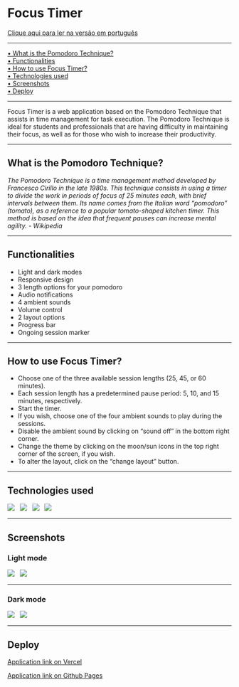 <h1>Focus Timer</h1>
<a href="https://github.com/mkclimako/Focus-Timer-3.0/edit/main/README.md">Clique aqui para ler na versão em português</a>
<hr>
 
 <a href="#pomodoro">• What is the Pomodoro Technique?</a> <br>
 <a href="#funcionalidades">•  Functionalities</a> <br>
 <a href="#comoUsar">• How to use Focus Timer?</a> <br>
 <a href="#tecnologias">• Technologies used</a>  <br>
 <a href="#screenshot">• Screenshots</a> <br>
 <a href="#deploy">• Deploy</a><br>
<hr>



<p >Focus Timer is a web application based on the Pomodoro Technique that assists in time management for task execution. The Pomodoro Technique is ideal for students and professionals that are having difficulty in maintaining their focus, as well as for those who wish to increase their productivity.
</p>
<hr>

<h2 id="pomodoro"> What is the Pomodoro Technique?
</h2>

<cite>
 The Pomodoro Technique is a time management method developed by Francesco Cirillo in the late 1980s. This technique consists in using a timer to divide the work in periods of focus of 25 minutes each, with brief intervals between them. Its name comes from the Italian word “pomodoro” (tomato), as a reference to a popular tomato-shaped kitchen timer. This method is based on the idea that frequent pauses can increase mental agility. - Wikipedia 

</cite>
<hr>

<h2 id="funcionalidades">Functionalities</h2>

<ul>
  <li>Light and dark modes</li>
  <li>Responsive design</li>
  <li>3 length options for your pomodoro</li>
  <li>Audio notifications</li>
  <li>4 ambient sounds</li>
  <li>Volume control</li>
  <li>2 layout options</li>
   <li>Progress bar</li>
  <li>Ongoing session marker</li>
</ul>
<hr>

<h2 id="comoUsar">How to use Focus Timer?</h2>
<ul>
  <li>Choose one of the three available session lengths (25, 45, or 60 minutes).</li>
  <li>Each session length has a predetermined pause period: 5, 10, and 15 minutes, respectively.
</li>
  <li>Start the timer.</li>
  <li>If you wish, choose one of the four ambient sounds to play during the sessions.
</li>
  <li>Disable the ambient sound by clicking on “sound off” in the bottom right corner.
</li>
  <li>Change the theme by clicking on the moon/sun icons in the top right corner of the screen, if you wish.
</li>
  <li>To alter the layout, click on the “change layout” button.
</li>
 
</ul>
<hr>

<h2 id="tecnologias">Technologies used</h2>
<section>
 <img src="https://img.shields.io/badge/JavaScript-F7DF1E?style=for-the-badge&logo=javascript&logoColor=black">
  &nbsp;
 <img src="https://img.shields.io/badge/HTML5-E34F26?style=for-the-badge&logo=html5&logoColor=white">
  &nbsp;
 <img src="https://img.shields.io/badge/CSS3-1572B6?style=for-the-badge&logo=css3&logoColor=white">
  &nbsp;
 <img src=" https://img.shields.io/badge/Figma-F24E1E?style=for-the-badge&logo=figma&logoColor=white">
</section>
<hr>

<h2 id="screenshot">Screenshots</h2>
<h3>Light  mode</h3>
 <img src="https://github.com/mkclimako/README-files/blob/main/Focus%20Timer/Screenshot%20light%20mode%201.png">
   &nbsp;
 <img src="https://github.com/mkclimako/README-files/blob/main/Focus%20Timer/Screenshot%20light%20mode%202.png">
 &nbsp;
<hr>
 
 <h3>Dark mode</h3>
  <img src="https://github.com/mkclimako/README-files/blob/main/Focus%20Timer/Screenshot%20dark%20mode%201.png">
   &nbsp;
 <img src="https://github.com/mkclimako/README-files/blob/main/Focus%20Timer/Screenshot%20dark%20mode%202.png">
<hr>

<h2 id="deploy">Deploy</h2>
<a href="https://focus-timer-3.vercel.app/" target="_blank">Application link on Vercel</a> 

<a href="https://focus-timer-3.vercel.app/" target="_blank">Application link on Github Pages</a> 

